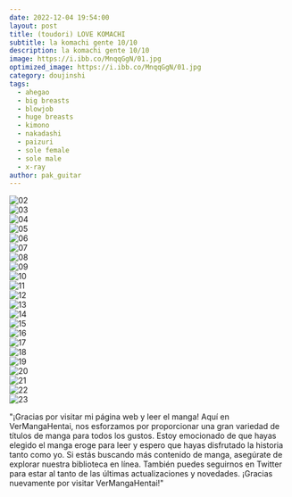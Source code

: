 ```yaml
---
date: 2022-12-04 19:54:00
layout: post
title: (toudori) LOVE KOMACHI 
subtitle: la komachi gente 10/10
description: la komachi gente 10/10
image: https://i.ibb.co/MnqqGgN/01.jpg
optimized_image: https://i.ibb.co/MnqqGgN/01.jpg
category: doujinshi
tags:
  - ahegao
  - big breasts
  - blowjob
  - huge breasts
  - kimono
  - nakadashi
  - paizuri
  - sole female
  - sole male
  - x-ray
author: pak_guitar
---
```


<img src="https://i.ibb.co/GtvcV3D/02.jpg" alt="02" border="0"><br>
<img src="https://i.ibb.co/H2yffp1/03.jpg" alt="03" border="0"><br>
<img src="https://i.ibb.co/StPmR30/04.jpg" alt="04" border="0"><br>
<img src="https://i.ibb.co/9p1ZQ1j/05.jpg" alt="05" border="0"><br>
<img src="https://i.ibb.co/DMGqYzr/06.jpg" alt="06" border="0"><br>
<img src="https://i.ibb.co/XDmxsKb/07.jpg" alt="07" border="0"><br>
<img src="https://i.ibb.co/9tQpXpb/08.jpg" alt="08" border="0"><br>
<img src="https://i.ibb.co/09Cmz0z/09.jpg" alt="09" border="0"><br>
<img src="https://i.ibb.co/Jk3tBBp/10.jpg" alt="10" border="0"><br>
<img src="https://i.ibb.co/r4mphvR/11.jpg" alt="11" border="0"><br>
<img src="https://i.ibb.co/Qf87PBX/12.jpg" alt="12" border="0"><br>
<img src="https://i.ibb.co/t3R5FWT/13.jpg" alt="13" border="0"><br>
<img src="https://i.ibb.co/qBgKbTJ/14.jpg" alt="14" border="0"><br>
<img src="https://i.ibb.co/pXfDsTS/15.jpg" alt="15" border="0"><br>
<img src="https://i.ibb.co/4RpmB3X/16.jpg" alt="16" border="0"><br>
<img src="https://i.ibb.co/ByfQNSs/17.jpg" alt="17" border="0"><br>
<img src="https://i.ibb.co/Jn7HNZr/18.jpg" alt="18" border="0"><br>
<img src="https://i.ibb.co/XXHPbFk/19.jpg" alt="19" border="0"><br>
<img src="https://i.ibb.co/fdN5bfq/20.jpg" alt="20" border="0"><br>
<img src="https://i.ibb.co/YZVTH44/21.jpg" alt="21" border="0"><br>
<img src="https://i.ibb.co/pzdddVq/22.jpg" alt="22" border="0"><br>
<img src="https://i.ibb.co/RT4dgJ0/23.jpg" alt="23" border="0"><br>

"¡Gracias por visitar mi página web y leer el manga! Aquí en VerMangaHentai, nos esforzamos por proporcionar una gran variedad de títulos de manga para todos los gustos. Estoy emocionado de que hayas elegido el manga eroge para leer y espero que hayas disfrutado la historia tanto como yo. Si estás buscando más contenido de manga, asegúrate de explorar nuestra biblioteca en línea. También puedes seguirnos en Twitter para estar al tanto de las últimas actualizaciones y novedades. ¡Gracias nuevamente por visitar VerMangaHentai!"

